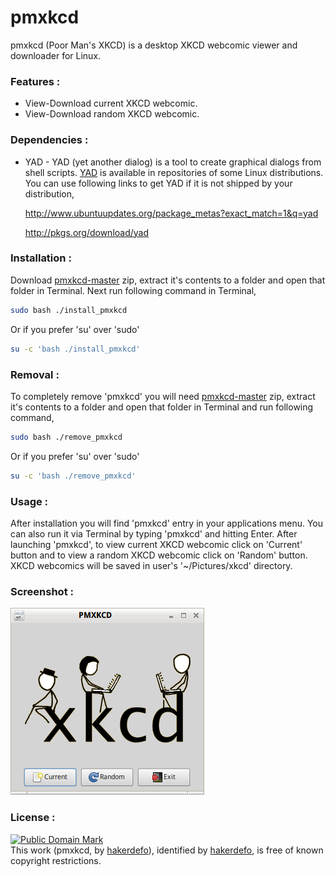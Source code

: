# pmxkcd
pmxkcd (Poor Man's XKCD) is a desktop XKCD webcomic viewer and downloader for Linux.


### Features :

  - View-Download current XKCD webcomic.
  - View-Download random XKCD webcomic.


### Dependencies :

  - YAD - YAD (yet another dialog) is a tool to create graphical dialogs from shell scripts. [YAD] is available in repositories of some Linux distributions. You can use following links to get YAD if it is not shipped by your distribution,

    http://www.ubuntuupdates.org/package_metas?exact_match=1&q=yad

    http://pkgs.org/download/yad


### Installation :

Download [pmxkcd-master] zip, extract it's contents to a folder and open that folder in Terminal.
Next run following command in Terminal,
```sh
sudo bash ./install_pmxkcd
```
Or if you prefer 'su' over 'sudo'
```sh
su -c 'bash ./install_pmxkcd'
```


### Removal :

To completely remove 'pmxkcd' you will need [pmxkcd-master] zip, extract it's contents to a folder and open that folder in Terminal and run following command,
```sh
sudo bash ./remove_pmxkcd
```
Or if you prefer 'su' over 'sudo'
```sh
su -c 'bash ./remove_pmxkcd'
```


### Usage :

After installation you will find 'pmxkcd' entry in your applications menu. You can also run it via Terminal by typing 'pmxkcd' and hitting Enter. After launching 'pmxkcd', to view current XKCD webcomic click on 'Current' button and to view a random XKCD webcomic click on 'Random' button. XKCD webcomics will be saved in user's '~/Pictures/xkcd' directory.


### Screenshot :

![alt text](https://github.com/hakerdefo/pmxkcd/blob/master/pmxkcd.png "pmxkcd")


### License :


[![Public Domain Mark](http://i.creativecommons.org/p/mark/1.0/88x31.png)](http://creativecommons.org/publicdomain/mark/1.0/)  
This work (<span property="dct:title">pmxkcd</span>, by [<span property="dct:title">hakerdefo</span>](https://github.com/hakerdefo/pmxkcd)), identified by [<span property="dct:title">hakerdefo</span>](https://hakerdefo.blogspot.com), is free of known copyright restrictions.


[YAD]:https://sourceforge.net/projects/yad-dialog/
[pmxkcd-master]:https://github.com/hakerdefo/pmxkcd/archive/master.zip
